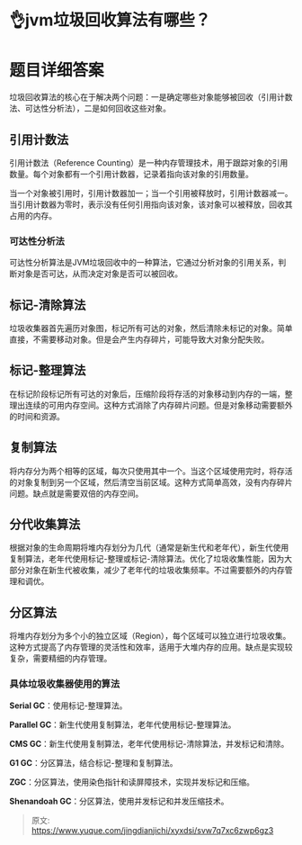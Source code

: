 # 👌jvm垃圾回收算法有哪些？

# 题目详细答案
垃圾回收算法的核心在于解决两个问题：一是确定哪些对象能够被回收（引用计数法、可达性分析法），二是如何回收这些对象。

## 引用计数法
引用计数法（Reference Counting）是一种内存管理技术，用于跟踪对象的引用数量。每个对象都有一个引用计数器，记录着指向该对象的引用数量。

当一个对象被引用时，引用计数器加一；当一个引用被释放时，引用计数器减一。当引用计数器为零时，表示没有任何引用指向该对象，该对象可以被释放，回收其占用的内存。

### 可达性分析法
可达性分析算法是JVM垃圾回收中的一种算法，它通过分析对象的引用关系，判断对象是否可达，从而决定对象是否可以被回收。

## 标记-清除算法
垃圾收集器首先遍历对象图，标记所有可达的对象，然后清除未标记的对象。简单直接，不需要移动对象。但是会产生内存碎片，可能导致大对象分配失败。

## 标记-整理算法
在标记阶段标记所有可达的对象后，压缩阶段将存活的对象移动到内存的一端，整理出连续的可用内存空间。这种方式消除了内存碎片问题。但是对象移动需要额外的时间和资源。

## 复制算法
将内存分为两个相等的区域，每次只使用其中一个。当这个区域使用完时，将存活的对象复制到另一个区域，然后清空当前区域。这种方式简单高效，没有内存碎片问题。缺点就是需要双倍的内存空间。

## 分代收集算法
根据对象的生命周期将堆内存划分为几代（通常是新生代和老年代），新生代使用复制算法，老年代使用标记-整理或标记-清除算法。优化了垃圾收集性能，因为大部分对象在新生代被收集，减少了老年代的垃圾收集频率。不过需要额外的内存管理和调优。

## 分区算法
将堆内存划分为多个小的独立区域（Region），每个区域可以独立进行垃圾收集。这种方式提高了内存管理的灵活性和效率，适用于大堆内存的应用。缺点是实现较复杂，需要精细的内存管理。

### 具体垃圾收集器使用的算法
**Serial GC**：使用标记-整理算法。

**Parallel GC**：新生代使用复制算法，老年代使用标记-整理算法。

**CMS GC**：新生代使用复制算法，老年代使用标记-清除算法，并发标记和清除。

**G1 GC**：分区算法，结合标记-整理和复制算法。

**ZGC**：分区算法，使用染色指针和读屏障技术，实现并发标记和压缩。

**Shenandoah GC**：分区算法，使用并发标记和并发压缩技术。



> 原文: <https://www.yuque.com/jingdianjichi/xyxdsi/svw7q7xc6zwp6gz3>